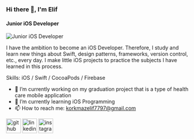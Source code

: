 ### Hi there 👋, I'm Elif 
#### Junior iOS Developer
![Junior iOS Developer](https://media-exp1.licdn.com/dms/image/C4E16AQFQSxCnbM4sYw/profile-displaybackgroundimage-shrink_350_1400/0/1615024816697?e=1620259200&v=beta&t=4X_YdftIUzBqoohiNpnCkiYB-9lpsrqkDK0rMv7_rVo)

I have the ambition to become an iOS Developer. Therefore, I study and learn new things about Swift, design patterns, frameworks, version control, etc., every day. I make little iOS projects to practice the subjects I have learned in this process.  

Skills: iOS / Swift / CocoaPods / Firebase 

- 🔭 I’m currently working on my graduation project that is a type of health care mobile application 
- 🌱 I’m currently learning iOS Programming 
- 📫 How to reach me: korkmazelif7797@gmail.com 


[<img src='https://cdn.jsdelivr.net/npm/simple-icons@3.0.1/icons/github.svg' alt='github' height='40'>](https://github.com/EKrkmz)  [<img src='https://cdn.jsdelivr.net/npm/simple-icons@3.0.1/icons/linkedin.svg' alt='linkedin' height='40'>](https://www.linkedin.com/in/elifkorkmaz97/)  [<img src='https://cdn.jsdelivr.net/npm/simple-icons@3.0.1/icons/instagram.svg' alt='instagram' height='40'>](https://www.instagram.com/elif_krkmzz/)  

